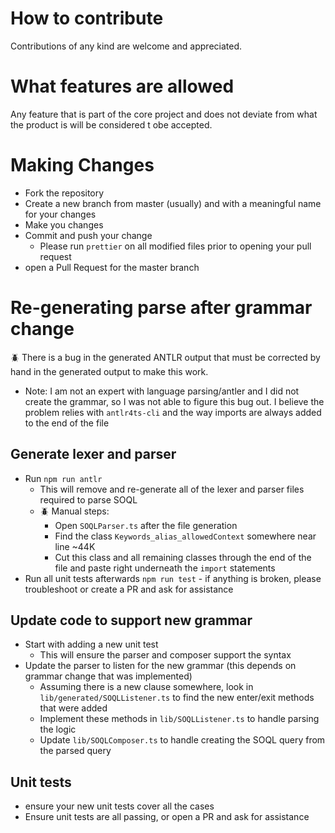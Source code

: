 # How to contribute

Contributions of any kind are welcome and appreciated.

# What features are allowed

Any feature that is part of the core project and does not deviate from what the product is will be considered t obe accepted.

# Making Changes

- Fork the repository
- Create a new branch from master (usually) and with a meaningful name for your changes
- Make you changes
- Commit and push your change
  - Please run `prettier` on all modified files prior to opening your pull request
- open a Pull Request for the master branch

# Re-generating parse after grammar change

:beetle: There is a bug in the generated ANTLR output that must be corrected by hand in the generated output to make this work.

- Note: I am not an expert with language parsing/antler and I did not create the grammar, so I was not able to figure this bug out. I believe the problem relies with `antlr4ts-cli` and the way imports are always added to the end of the file

## Generate lexer and parser

- Run `npm run antlr`
  - This will remove and re-generate all of the lexer and parser files required to parse SOQL
  - :beetle: Manual steps:
    - Open `SOQLParser.ts` after the file generation
    - Find the class `Keywords_alias_allowedContext` somewhere near line ~44K
    - Cut this class and all remaining classes through the end of the file and paste right underneath the `import` statements
- Run all unit tests afterwards `npm run test` - if anything is broken, please troubleshoot or create a PR and ask for assistance

## Update code to support new grammar

- Start with adding a new unit test
  - This will ensure the parser and composer support the syntax
- Update the parser to listen for the new grammar (this depends on grammar change that was implemented)
  - Assuming there is a new clause somewhere, look in `lib/generated/SOQLListener.ts` to find the new enter/exit methods that were added
  - Implement these methods in `lib/SOQLListener.ts` to handle parsing the logic
  - Update `lib/SOQLComposer.ts` to handle creating the SOQL query from the parsed query

## Unit tests

- ensure your new unit tests cover all the cases
- Ensure unit tests are all passing, or open a PR and ask for assistance
